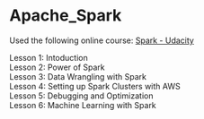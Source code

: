 # Apache_Spark

Used the following online course: [Spark - Udacity](https://classroom.udacity.com/courses/ud2002) 


Lesson 1: Intoduction  <br/>
Lesson 2: Power of Spark  <br/>
Lesson 3: Data Wrangling with Spark  <br/>
Lesson 4: Setting up Spark Clusters with AWS  <br/>
Lesson 5: Debugging and Optimization   <br/>
Lesson 6: Machine Learning with Spark  <br/>
